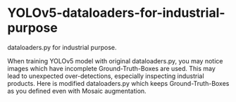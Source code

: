 # YOLOv5-dataloaders-for-industrial-purpose
dataloaders.py for industrial purpose. 

When training YOLOv5 model with original dataloaders.py, you may notice images which have incomplete Ground-Truth-Boxes are used.
This may lead to unexpected over-detections, especially inspecting industrial products.
Here is modified dataloaders.py which keeps Ground-Truth-Boxes as you defined even with Mosaic augmentation.

